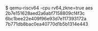 $ qemu-riscv64 -cpu rv64,zkne=true aes 2b7e151628aed2a6abf7158809cf4f3c 6bc1bee22e409f96e93d7e117393172a 7b771db8bac0ea40770d1b5b1314e443
